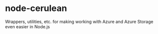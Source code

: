 # node-cerulean

Wrappers, utilities, etc. for making working with Azure and Azure Storage even easier in Node.js
